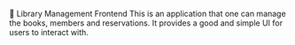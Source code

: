 📖 Library Management Frontend
This is an application that one can manage the books, members and reservations. It provides a good and simple UI for users to interact with.
